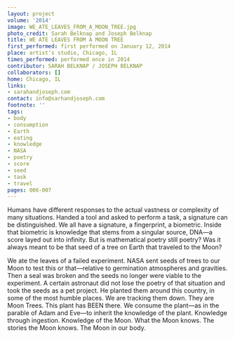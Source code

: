 ```yaml
---
layout: project
volume: '2014'
image: WE_ATE_LEAVES_FROM_A_MOON_TREE.jpg
photo_credit: Sarah Belknap and Joseph Belknap
title: WE ATE LEAVES FROM A MOON TREE
first_performed: first performed on January 12, 2014
place: artist’s studio, Chicago, IL
times_performed: performed once in 2014
contributor: SARAH BELKNAP / JOSEPH BELKNAP
collaborators: []
home: Chicago, IL
links:
- sarahandjoseph.com
contact: info@sarhandjoseph.com
footnote: ''
tags:
- body
- consumption
- Earth
- eating
- knowledge
- NASA
- poetry
- score
- seed
- task
- travel
pages: 006-007
---
```


Humans have different responses to the actual vastness or complexity of many situations. Handed a tool and asked to perform a task, a signature can be distinguished. We all have a signature, a fingerprint, a biometric. Inside that biometric is knowledge that stems from a singular source, DNA—a score layed out into infinity. But is mathematical poetry still poetry? Was it always meant to be that seed of a tree on Earth that traveled to the Moon?

We ate the leaves of a failed experiment. NASA sent seeds of trees to our Moon to test this or that—relative to germination atmospheres and gravities. Then a seal was broken and the seeds no longer were viable to the experiment. A certain astronaut did not lose the poetry of that situation and took the seeds as a pet project. He planted them around this country, in some of the most humble places. We are tracking them down. They are Moon Trees. This plant has BEEN there. We consume the plant—as in the parable of Adam and Eve—to inherit the knowledge of the plant. Knowledge through ingestion. Knowledge of the Moon. What the Moon knows. The stories the Moon knows. The Moon in our body.
